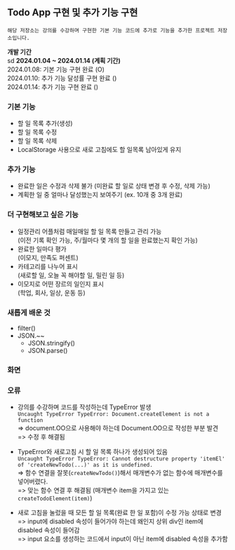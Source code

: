 ## Todo App 구현 및 추가 기능 구현

`해당 저장소는 강의를 수강하며 구현한 기본 기능 코드에 추가로 기능을 추가한 프로젝트 저장소입니다.` </br>

**개발 기간** </br>sd
**2024.01.04 ~ 2024.01.14 (계획 기간)** </br>
2024.01.08: 기본 기능 구현 완료 (O) </br>
2024.01.10: 추가 기능 달성률 구현 완료 () </br>
2024.01.14: 추가 기능 구현 완료 ()


### 기본 기능
- 할 일 목록 추가(생성)
- 할 일 목록 수정
- 할 일 목록 삭제
- LocalStorage 사용으로 새로 고침에도 할 일목록 남아있게 유지

### 추가 기능
- 완료한 일은 수정과 삭제 불가 (미완료 할 일로 상태 변경 후 수정, 삭제 가능)
- 계획한 일 중 얼마나 달성했는지 보여주기 (ex. 10개 중 3개 완료)

### 더 구현해보고 싶은 기능
- 일정관리 어플처럼 매일매일 할 일 목록 만들고 관리 가능 </br>(이전 기록 확인 가능, 주/월마다 몇 개의 할 일을 완료했는지 확인 가능)
- 완료한 일마다 평가 </br>(이모지, 만족도 퍼센트)
- 카테고리를 나누어 표시 </br>(새로할 일, 오늘 꼭 해야할 일, 밀린 일 등)
- 이모지로 어떤 장르의 일인지 표시 </br>(학업, 회사, 일상, 운동 등)

### 새롭게 배운 것
- filter()
- JSON.~~
    - JSON.stringify()
    - JSON.parse()

### 화면


### 오류
- 강의를 수강하며 코드를 작성하는데 TypeError 발생 </br>
`Uncaught TypeError TypeError: Document.createElement is not a function` </br>
=> document.OO으로 사용해야 하는데 Document.OO으로 작성한 부분 발견 </br>
=> 수정 후 해결됨

- TypeError와 새로고침 시 할 일 목록 하나가 생성되어 있음 </br>
`Uncaught TypeError TypeError: Cannot destructure property 'itemEl' of 'createNewTodo(...)' as it is undefined.` </br>
=> 함수 연결을 잘못(`createNewTodo()`)해서 매개변수가 없는 함수에 매개변수를 넣어버렸다. </br>
=> 맞는 함수 연결 후 해결됨 (매개변수 item을 가지고 있는 `createTodoElement(item)`)

- 새로 고침을 눌렀을 때 모든 할 일 목록(완료 한 일 포함)이 수정 가능 상태로 변경 </br>
=> input에 disabled 속성이 들어가야 하는데 왜인지 상위 div인 item에 disabled 속성이 들어감 </br>
=> input 요소를 생성하는 코드에서 input이 아닌 item에 disabled 속성을 추가함
